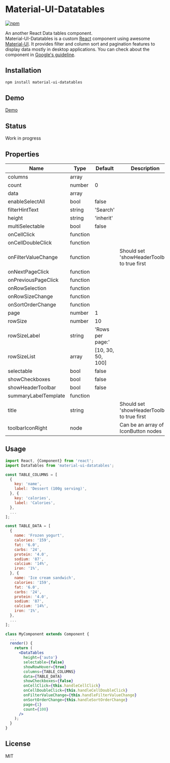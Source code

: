 # Material-UI-Datatables

[![npm](https://img.shields.io/npm/v/material-ui-datatables.svg)](https://www.npmjs.com/package/material-ui-datatables)

An another React Data tables component.  
Material-UI-Datatables is a custom [React](https://facebook.github.io/react/) component using awesome [Material-UI](http://www.material-ui.com/). It provides filter and column sort and pagination features to display data mostly in desktop applications. You can check about the component in [Google's guideline](https://material.google.com/components/data-tables.html).

## Installation
```sh
npm install material-ui-datatables
```

## Demo
[Demo](https://hyojin.github.io/material-ui-datatables/)

## Status
Work in progress

## Properties
| Name                 | Type      | Default           | Description                                  |
|----------------------|-----------|-------------------|----------------------------------------------|
| columns              | array     |                   |                                              |
| count                | number    | 0                 |                                              |
| data                 | array     |                   |                                              |
| enableSelectAll      | bool      | false             |                                              |
| filterHintText       | string    | 'Search'          |                                              |
| height               | string    | 'inherit'         |                                              |
| multiSelectable      | bool      | false             |                                              |
| onCellClick          | function  |                   |                                              |
| onCellDoubleClick    | function  |                   |                                              |
| onFilterValueChange  | function  |                   | Should set 'showHeaderToolbar' to true first |
| onNextPageClick      | function  |                   |                                              |
| onPreviousPageClick  | function  |                   |                                              |
| onRowSelection       | function  |                   |                                              |
| onRowSizeChange      | function  |                   |                                              |
| onSortOrderChange    | function  |                   |                                              |
| page                 | number    | 1                 |                                              |
| rowSize              | number    | 10                |                                              |
| rowSizeLabel         | string    | 'Rows per page:'  |                                              |
| rowSizeList          | array     | [10, 30, 50, 100] |                                              |
| selectable           | bool      | false             |                                              |
| showCheckboxes       | bool      | false             |                                              |
| showHeaderToolbar    | bool      | false             |                                              |
| summaryLabelTemplate | function  |                   |                                              |
| title                | string    |                   | Should set 'showHeaderToolbar' to true first |
| toolbarIconRight     | node      |                   | Can be an array of IconButton nodes          |

## Usage
```jsx
import React, {Component} from 'react';
import DataTables from 'material-ui-datatables';

const TABLE_COLUMNS = [
  {
    key: 'name',
    label: 'Dessert (100g serving)',
  }, {
    key: 'calories',
    label: 'Calories',
  },
  ...
];

const TABLE_DATA = [
  {
    name: 'Frozen yogurt',
    calories: '159',
    fat: '6.0',
    carbs: '24',
    protein: '4.0',
    sodium: '87',
    calcium: '14%',
    iron: '1%',
  }, {
    name: 'Ice cream sandwich',
    calories: '159',
    fat: '6.0',
    carbs: '24',
    protein: '4.0',
    sodium: '87',
    calcium: '14%',
    iron: '1%',
  },
  ...
];

class MyComponent extends Component {
  ...
  render() {
    return (
      <DataTables
        height={'auto'}
        selectable={false}
        showRowHover={true}
        columns={TABLE_COLUMNS}
        data={TABLE_DATA}
        showCheckboxes={false}
        onCellClick={this.handleCellClick}
        onCellDoubleClick={this.handleCellDoubleClick}
        onFilterValueChange={this.handleFilterValueChange}
        onSortOrderChange={this.handleSortOrderChange}
        page={1}
        count={100}
      />
    );
  }
}
```

## License
MIT
